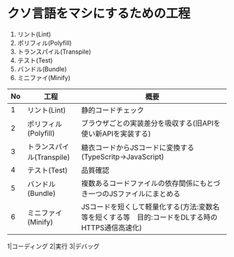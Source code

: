# クソ言語をマシにするための工程

1. リント(Lint)
1. ポリフィル(Polyfill)
1. トランスパイル(Transpile)
1. テスト(Test)
1. バンドル(Bundle)
1. ミニファイ(Minify)

No|工程|概要
--|----|----
1|リント(Lint)|静的コードチェック
2|ポリフィル(Polyfill)|ブラウザごとの実装差分を吸収する(旧APIを使い新APIを実装する)
3|トランスパイル(Transpile)|糖衣コードからJSコードに変換する(TypeScritp→JavaScript)
4|テスト(Test)|品質確認|要件を満たすか確認するコードを書いて実行し証明する
5|バンドル(Bundle)|複数あるコードファイルの依存関係にもとづき一つのJSファイルにまとめる
6|ミニファイ(Minify)|JSコードを短くして軽量化する(方法:変数名等を短くする等　目的:コードをDLする時のHTTPS通信高速化)

1|コーディング
2|実行
3|デバッグ

